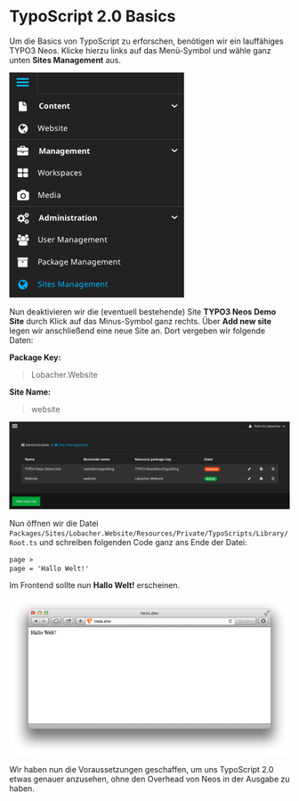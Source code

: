 # TypoScript 2.0 Basics

Um die Basics von TypoScript zu erforschen, benötigen wir ein lauffähiges TYPO3 Neos. Klicke hierzu links auf das Menü-Symbol und wähle ganz unten **Sites Management** aus.

![Sites Management](../assets/SitesManagement01.png)

Nun deaktivieren wir die (eventuell bestehende) Site **TYPO3 Neos Demo Site** durch Klick auf das Minus-Symbol ganz rechts. Über **Add new site** legen wir anschließend eine neue Site an. Dort vergeben wir folgende Daten:

**Package Key:**

> Lobacher.Website

**Site Name:**

> website

![Anlage einer neuen Site](../assets/SitesManagement02.png)

Nun öffnen wir die Datei `Packages/Sites/Lobacher.Website/Resources/Private/TypoScripts/Library/Root.ts` und schreiben folgenden Code ganz ans Ende der Datei:

```
page >
page = 'Hallo Welt!'
```

Im Frontend sollte nun **Hallo Welt!** erscheinen.

![Hallo Welt Ausgabe](../assets/AusgabeHalloWelt.png)

Wir haben nun die Voraussetzungen geschaffen, um uns TypoScript 2.0 etwas genauer anzusehen, ohne den Overhead von Neos in der Ausgabe zu haben.
